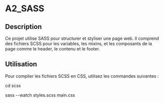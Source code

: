 # A2_SASS

## Description

Ce projet utilise SASS pour structurer et styliser une page web. Il comprend des fichiers SCSS pour les variables, les mixins, et les composants de la page comme le header, le contenu et le footer.

## Utilisation

Pour compiler les fichiers SCSS en CSS, utilisez les commandes suivantes :

cd scss

sass --watch styles.scss main.css
